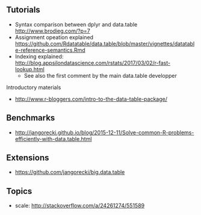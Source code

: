 ## Tutorials

* Syntax comparison between dplyr and data.table http://www.brodieg.com/?p=7
* Assignment opeation explained https://github.com/Rdatatable/data.table/blob/master/vignettes/datatable-reference-semantics.Rmd
* Indexing explained: http://blog.appsilondatascience.com/rstats/2017/03/02/r-fast-lookup.html
    - See also the first comment by the main data.table developper

Introductory materials

* http://www.r-bloggers.com/intro-to-the-data-table-package/

## Benchmarks

* http://jangorecki.github.io/blog/2015-12-11/Solve-common-R-problems-efficiently-with-data.table.html

## Extensions

* https://github.com/jangorecki/big.data.table

## Topics

* scale: http://stackoverflow.com/a/24261274/551589
